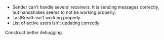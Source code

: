 * Sender can't handle several receivers. It is sending messages correctly,
but handshakes seems to not be working properly.
* LastBreath isn't working properly.
* List of active users isn't updating correctly

Construct better debugging.